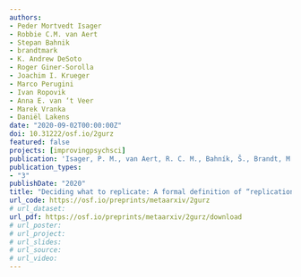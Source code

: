 ```yaml
---
authors:
- Peder Mortvedt Isager
- Robbie C.M. van Aert
- Stepan Bahnik
- brandtmark
- K. Andrew DeSoto
- Roger Giner-Sorolla
- Joachim I. Krueger
- Marco Perugini
- Ivan Ropovik
- Anna E. van ‘t Veer
- Marek Vranka
- Daniël Lakens
date: "2020-09-02T00:00:00Z"
doi: 10.31222/osf.io/2gurz
featured: false
projects: [improvingpsychsci]
publication: 'Isager, P. M., van Aert, R. C. M., Bahník, Š., Brandt, M. J., DeSoto, K. A., Giner-Sorolla, R., … Lakens, D. (2020, September 2). Deciding what to replicate: A formal definition of “replication value” and a decision model for replication study selection. (preprint)'
publication_types:
- "3"
publishDate: "2020"
title: "Deciding what to replicate: A formal definition of “replication value” and a decision model for replication study selection (preprint)"
url_code: https://osf.io/preprints/metaarxiv/2gurz
# url_dataset:
url_pdf: https://osf.io/preprints/metaarxiv/2gurz/download
# url_poster:
# url_project:
# url_slides:
# url_source:
# url_video:
---
```

